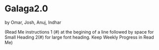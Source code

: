 # Galaga2.0
by Omar, Josh, Anuj, Indhar

(Read Me instructions 1 (#) at the begining of a line followed by space for Small Heading 2(#) for large font heading. Keep Weekly Progress in Read Me)
